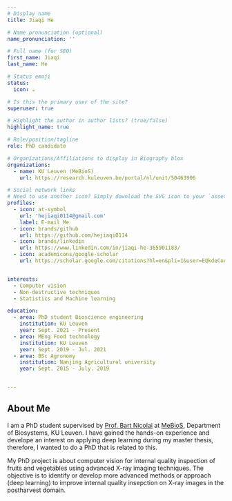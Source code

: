 ```yaml
---
# Display name
title: Jiaqi He 

# Name pronunciation (optional)
name_pronunciation: ''

# Full name (for SEO)
first_name: Jiaqi
last_name: He

# Status emoji
status:
  icon: ☕️

# Is this the primary user of the site?
superuser: true

# Highlight the author in author lists? (true/false)
highlight_name: true

# Role/position/tagline
role: PhD candidate 

# Organizations/Affiliations to display in Biography blox
organizations:
  - name: KU Leuven (MeBioS)
    url: https://research.kuleuven.be/portal/nl/unit/50463906

# Social network links
# Need to use another icon? Simply download the SVG icon to your `assets/media/icons/` folder.
profiles:
  - icon: at-symbol
    url: 'hejiaqi0114@gmail.com'
    label: E-mail Me
  - icon: brands/github
    url: https://github.com/hejiaqi0114
  - icon: brands/linkedin
    url: https://www.linkedin.com/in/jiaqi-he-365901183/
  - icon: academicons/google-scholar
    url: https://scholar.google.com/citations?hl=en&pli=1&user=EQkdeCoAAAAJ


interests:
  - Computer vision 
  - Non-destructive techniques 
  - Statistics and Machine learning 

education:
  - area: PhD student Bioscience engineering 
    institution: KU Leuven
    year: Sept. 2021 - Present
  - area: MEng Food technology 
    institution: KU Leuven
    year: Sept. 2019 - Jul. 2021
  - area: BSc Agronomy 
    institution: Nanjing Agricultural university 
    year: Sept. 2015 - July. 2019


---
```


## About Me

I am a PhD student supervised by [Prof. Bart Nicolai](https://www.kuleuven.be/wieiswie/en/person/00014537) at [MeBioS](https://www.biw.kuleuven.be/biosyst/mebios), Department of Biosystems, KU Leuven. I have gained the hands-on experience and develope an interest on applying deep learning during my master thesis, therefore, I wanted to do a PhD that is related to this. 

My PhD project is about computer vision for internal quality inspection of fruits and vegetables using advanced X-ray imaging techniques. The objective is to identify or develop more advanced methods or approach (deep learning) to improve internal quality insepction on X-ray images in the postharvest domain. 